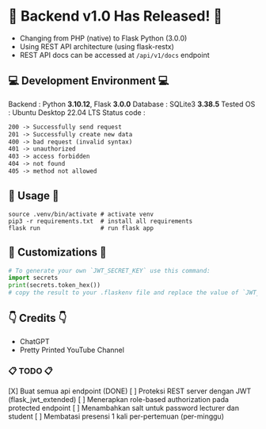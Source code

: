 # 🚀 Backend v1.0 Has Released! 🚀
- Changing from PHP (native) to Flask Python (3.0.0)
- Using REST API architecture (using flask-restx)
- REST API docs can be accessed at `/api/v1/docs` endpoint 

## 💻 Development Environment 💻
Backend     : Python **3.10.12**, Flask **3.0.0**
Database    : SQLite3 **3.38.5**
Tested OS   : Ubuntu Desktop 22.04 LTS 
Status code :

```txt
200 -> Successfully send request
201 -> Successfully create new data
400 -> bad request (invalid syntax)
401 -> unauthorized
403 -> access forbidden
404 -> not found
405 -> method not allowed
```

## 🚧 Usage 🚧
```shell
source .venv/bin/activate # activate venv
pip3 -r requirements.txt  # install all requirements
flask run                 # run flask app
```

## 🐍 Customizations 🐍
```python
# To generate your own `JWT_SECRET_KEY` use this command:
import secrets
print(secrets.token_hex())
# copy the result to your .flaskenv file and replace the value of `JWT_SECRET_KEY` variable.
```

## 👇 Credits 👇
- ChatGPT
- Pretty Printed YouTube Channel

### 📋 TODO 📋
[X] Buat semua api endpoint (DONE)
[ ] Proteksi REST server dengan JWT (flask_jwt_extended)
[ ] Menerapkan role-based authorization pada protected endpoint
[ ] Menambahkan salt untuk password lecturer dan student
[ ] Membatasi presensi 1 kali per-pertemuan (per-minggu)